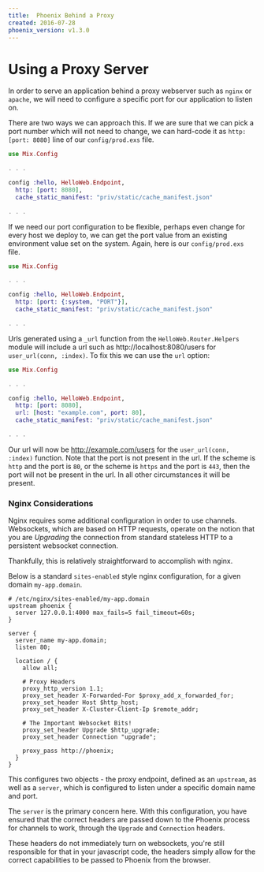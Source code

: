 ```yaml
---
title:  Phoenix Behind a Proxy
created: 2016-07-28
phoenix_version: v1.3.0
---
```


# Using a Proxy Server

In order to serve an application behind a proxy webserver such as `nginx` or `apache`, we will need to configure a specific port for our application to listen on.

There are two ways we can approach this. If we are sure that we can pick a port number which will not need to change, we can hard-code it as `http: [port: 8080]` line of our `config/prod.exs` file.

```elixir
use Mix.Config

. . .

config :hello, HelloWeb.Endpoint,
  http: [port: 8080],
  cache_static_manifest: "priv/static/cache_manifest.json"

. . .
```

If we need our port configuration to be flexible, perhaps even change for every host we deploy to, we can get the port value from an existing environment value set on the system. Again, here is our `config/prod.exs` file.

```elixir
use Mix.Config

. . .

config :hello, HelloWeb.Endpoint,
  http: [port: {:system, "PORT"}],
  cache_static_manifest: "priv/static/cache_manifest.json"

. . .
```

Urls generated using a `_url` function from the `HelloWeb.Router.Helpers` module will include a url such as http://localhost:8080/users for `user_url(conn, :index)`. To fix this we can use the `url` option:

```elixir
use Mix.Config

. . .

config :hello, HelloWeb.Endpoint,
  http: [port: 8080],
  url: [host: "example.com", port: 80],
  cache_static_manifest: "priv/static/cache_manifest.json"

. . .
```

Our url will now be http://example.com/users for the `user_url(conn, :index)` function. Note that the port is not present in the url. If the scheme is `http` and the port is `80`, or the scheme is `https` and the port is `443`, then the port will not be present in the url. In all other circumstances it will be present.

### Nginx Considerations
Nginx requires some additional configuration in order to use channels. Websockets, which are based on HTTP requests, operate on the notion that you are _Upgrading_ the connection from standard stateless HTTP to a persistent websocket connection.

Thankfully, this is relatively straightforward to accomplish with nginx.

Below is a standard `sites-enabled` style nginx configuration, for a given domain `my-app.domain`.

```
# /etc/nginx/sites-enabled/my-app.domain
upstream phoenix {
  server 127.0.0.1:4000 max_fails=5 fail_timeout=60s;
}

server {
  server_name my-app.domain;
  listen 80;

  location / {
    allow all;

    # Proxy Headers
    proxy_http_version 1.1;
    proxy_set_header X-Forwarded-For $proxy_add_x_forwarded_for;
    proxy_set_header Host $http_host;
    proxy_set_header X-Cluster-Client-Ip $remote_addr;

    # The Important Websocket Bits!
    proxy_set_header Upgrade $http_upgrade;
    proxy_set_header Connection "upgrade";

    proxy_pass http://phoenix;
  }
}

```
This configures two objects - the proxy endpoint, defined as an `upstream`, as well as a `server`, which is configured to listen under a specific domain name and port.

The `server` is the primary concern here. With this configuration, you have ensured that the correct headers are passed down to the Phoenix process for channels to work, through the `Upgrade` and `Connection` headers.

These headers do not immediately turn on websockets, you're still responsible for that in your javascript code, the headers simply allow for the correct capabilities to be passed to Phoenix from the browser.